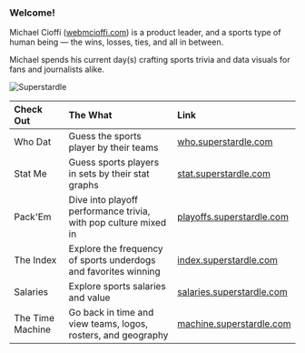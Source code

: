 ### Welcome! 

Michael Cioffi  ([webmcioffi.com](https://www.webmcioffi.com)) is a product leader, and a sports type of human being — the wins, losses, ties, and all in between.

Michael spends his current day(s) crafting sports trivia and data visuals for fans and journalists alike.

![Superstardle](https://cdn.superstardle.com/marketing/superstardle-share.png)

| Check Out        | The What           | Link  |
| :--- |:---| :---|
| Who Dat    | Guess the sports player by their teams  | [who.superstardle.com](https://who.superstardle.com) |
| Stat Me      | Guess sports players in sets by their stat graphs      |   [stat.superstardle.com](https://stat.superstardle.com) |
| Pack'Em     | Dive into playoff performance trivia, with pop culture mixed in      |   [playoffs.superstardle.com](https://playoffs.superstardle.com) |
| The Index | Explore the frequency of sports underdogs and favorites winning     |    [index.superstardle.com](https://index.superstardle.com) |
| Salaries | Explore sports salaries and value     |    [salaries.superstardle.com](https://salaries.superstardle.com) |
| The Time Machine | Go back in time and view teams, logos, rosters, and geography      |    [machine.superstardle.com](https://machine.superstardle.com) |

